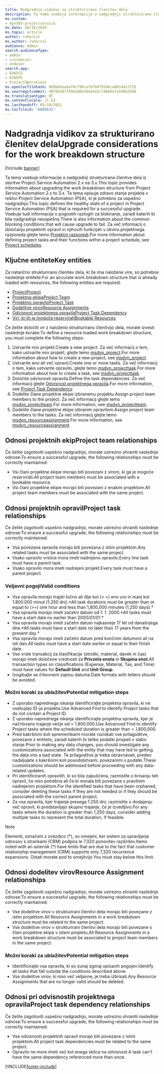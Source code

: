 ```yaml
---
title: Nadgradnja vidikov za strukturirano členitev dela
description: Ta tema vsebuje informacije o nadgradnji strukturirane členitve dela iz storitve Project Service Automation 2.x na 3.x.
ms.custom:
- dyn365-projectservice
ms.date: 10/18/2019
ms.topic: article
author: ruhercul
ms.author: ruhercul
audience: Admin
search.audienceType:
- admin
- customizer
- enduser
search.app:
- D365CE
- D365PS
- ProjectOperations
ms.openlocfilehash: 868b0daadaf6cf96ca7bf847914bca8014412f26
ms.sourcegitcommit: 40f68387f594180af64a5e5c748b6efa188bd300
ms.translationtype: HT
ms.contentlocale: sl-SI
ms.lasthandoff: 05/10/2021
ms.locfileid: "6005631"
---
```

# <a name="upgrade-considerations-for-the-work-breakdown-structure"></a><span data-ttu-id="e097b-103">Nadgradnja vidikov za strukturirano členitev dela</span><span class="sxs-lookup"><span data-stu-id="e097b-103">Upgrade considerations for the work breakdown structure</span></span>

[!include [banner](../includes/psa-now-project-operations.md)]

<span data-ttu-id="e097b-104">Ta tema vsebuje informacije o nadgradnji strukturirane členitve dela iz storitve Project Service Automation 2.x na 3.x.</span><span class="sxs-lookup"><span data-stu-id="e097b-104">This topic provides information about upgrading the work breakdown structure from Project Service Automation 2.x to 3.x.</span></span> <span data-ttu-id="e097b-105">Ta tema opisuje zdravo stanje projekta v rešitvi Project Service Automation (PSA), ki je potrebno za uspešno nadgradnjo.</span><span class="sxs-lookup"><span data-stu-id="e097b-105">This topic defines the healthy state of a project in Project Service Automation (PSA) that is required for a successful upgrade.</span></span> <span data-ttu-id="e097b-106">Vsebuje tudi informacije o pogostih razlogih za blokiranje, zaradi katerih bi bila nadgradnja neuspešna.</span><span class="sxs-lookup"><span data-stu-id="e097b-106">There is also information about the common blocking conditions that will cause upgrade to fail.</span></span> <span data-ttu-id="e097b-107">Za več informacij o določanju projektnih opravil in njihovih funkcijah v okviru projektnega razporeda glejte temo [Projektni razporedi](project-creating.md).</span><span class="sxs-lookup"><span data-stu-id="e097b-107">For more information about defining project tasks and their functions within a project schedule, see [Project schedules](project-creating.md).</span></span>

## <a name="key-entities"></a><span data-ttu-id="e097b-108">Ključne entitete</span><span class="sxs-lookup"><span data-stu-id="e097b-108">Key entities</span></span>
<span data-ttu-id="e097b-109">Za natančno strukturirano členitev dela, ki že ima naložene vire, so potrebne naslednje entitete:</span><span class="sxs-lookup"><span data-stu-id="e097b-109">For an accurate work breakdown structure that is already loaded with resources, the following entities are required:</span></span>

- [<span data-ttu-id="e097b-110">Project</span><span class="sxs-lookup"><span data-stu-id="e097b-110">Project</span></span>](/dynamics365/customerengagement/on-premises/developer/entities/msdyn_project)
- [<span data-ttu-id="e097b-111">Projektna ekipa</span><span class="sxs-lookup"><span data-stu-id="e097b-111">Project Team</span></span>](/dynamics365/customerengagement/on-premises/developer/entities/msdyn_projectteam)
- [<span data-ttu-id="e097b-112">Projektno opravilo</span><span class="sxs-lookup"><span data-stu-id="e097b-112">Project Task</span></span>](/dynamics365/customerengagement/on-premises/developer/entities/msdyn_projecttask)
- [<span data-ttu-id="e097b-113">Dodelitve virov</span><span class="sxs-lookup"><span data-stu-id="e097b-113">Resource Assignments</span></span>](/dynamics365/customerengagement/on-premises/developer/entities/msdyn_resourceassignment)
- [<span data-ttu-id="e097b-114">Odvisnost projektnega opravila</span><span class="sxs-lookup"><span data-stu-id="e097b-114">Project Task Dependency</span></span>](/dynamics365/customerengagement/on-premises/developer/entities/msdyn_projecttaskdependency)
- [<span data-ttu-id="e097b-115">Viri, ki jih je mogoče rezervirati</span><span class="sxs-lookup"><span data-stu-id="e097b-115">Bookable Resources</span></span>](/dynamics365/customerengagement/on-premises/developer/entities/bookableresource)

<span data-ttu-id="e097b-116">Če želite določiti vir z naloženo strukturirano členitvijo dela, morate izvesti naslednje korake:</span><span class="sxs-lookup"><span data-stu-id="e097b-116">To define a resource loaded work breakdown structure, you must complete the following steps:</span></span>

1. <span data-ttu-id="e097b-117">Ustvarite nov projekt.</span><span class="sxs-lookup"><span data-stu-id="e097b-117">Create a new project.</span></span> <span data-ttu-id="e097b-118">Za več informacij o tem, kako ustvarite nov projekt, glejte temo [msdyn_project](/dynamics365/customerengagement/on-premises/developer/entities/msdyn_project).</span><span class="sxs-lookup"><span data-stu-id="e097b-118">For more information about how to create a new project, see [msdyn_project](/dynamics365/customerengagement/on-premises/developer/entities/msdyn_project).</span></span>
2. <span data-ttu-id="e097b-119">Ustvarite eno ali več opravil.</span><span class="sxs-lookup"><span data-stu-id="e097b-119">Create one or more tasks.</span></span> <span data-ttu-id="e097b-120">Za več informacij o tem, kako ustvarite opravilo, glejte temo [msdyn_projecttask](/dynamics365/customerengagement/on-premises/developer/entities/msdyn_projecttask).</span><span class="sxs-lookup"><span data-stu-id="e097b-120">For more information about how to create a task, see [msdyn_projecttask](/dynamics365/customerengagement/on-premises/developer/entities/msdyn_projecttask).</span></span>
3. <span data-ttu-id="e097b-121">Določite odvisnosti opravila.</span><span class="sxs-lookup"><span data-stu-id="e097b-121">Define the task dependencies.</span></span> <span data-ttu-id="e097b-122">Za več informacij glejte [Odvisnost projektnega opravila](/dynamics365/customerengagement/on-premises/developer/entities/msdyn_projecttaskdependency).</span><span class="sxs-lookup"><span data-stu-id="e097b-122">For more information, see [Project Task Dependency](/dynamics365/customerengagement/on-premises/developer/entities/msdyn_projecttaskdependency).</span></span>
4. <span data-ttu-id="e097b-123">Dodelite člane projektne ekipe izbranemu projektu.</span><span class="sxs-lookup"><span data-stu-id="e097b-123">Assign project team members to the project.</span></span> <span data-ttu-id="e097b-124">Za več informacij glejte temo [msdyn_projectteam](/dynamics365/customerengagement/on-premises/developer/entities/msdyn_projectteam).</span><span class="sxs-lookup"><span data-stu-id="e097b-124">For more information, see [msdyn_projectteam](/dynamics365/customerengagement/on-premises/developer/entities/msdyn_projectteam).</span></span>
5. <span data-ttu-id="e097b-125">Dodelite člane projektne ekipe izbranim opravilom.</span><span class="sxs-lookup"><span data-stu-id="e097b-125">Assign project team members to the tasks.</span></span> <span data-ttu-id="e097b-126">Za več informacij glejte temo [msdyn_resourceassignment](/dynamics365/customerengagement/on-premises/developer/entities/msdyn_resourceassignment).</span><span class="sxs-lookup"><span data-stu-id="e097b-126">For more information, see [msdyn_resourceassignment](/dynamics365/customerengagement/on-premises/developer/entities/msdyn_resourceassignment).</span></span>

## <a name="project-team-relationships"></a><span data-ttu-id="e097b-127">Odnosi projektnih ekip</span><span class="sxs-lookup"><span data-stu-id="e097b-127">Project team relationships</span></span>

<span data-ttu-id="e097b-128">Če želite zagotoviti uspešno nadgradnjo, morate ustrezno ohraniti naslednje odnose:</span><span class="sxs-lookup"><span data-stu-id="e097b-128">To ensure a successful upgrade, the following relationships must be correctly maintained:</span></span>
- <span data-ttu-id="e097b-129">Vsi člani projektne ekipe morajo biti povezani z virom, ki ga je mogoče rezervirati.</span><span class="sxs-lookup"><span data-stu-id="e097b-129">All project team members must be associated with a bookable resource.</span></span>
- <span data-ttu-id="e097b-130">Vsi člani projektne ekipe morajo biti povezani z enakim projektom.</span><span class="sxs-lookup"><span data-stu-id="e097b-130">All project team members must be associated with the same project.</span></span> 

## <a name="project-task-relationships"></a><span data-ttu-id="e097b-131">Odnosi projektnih opravil</span><span class="sxs-lookup"><span data-stu-id="e097b-131">Project task relationships</span></span>
<span data-ttu-id="e097b-132">Če želite zagotoviti uspešno nadgradnjo, morate ustrezno ohraniti naslednje odnose:</span><span class="sxs-lookup"><span data-stu-id="e097b-132">To ensure a successful upgrade, the following relationships must be correctly maintained:</span></span>

- <span data-ttu-id="e097b-133">Vsa povezana opravila morajo biti povezana z istim projektom.</span><span class="sxs-lookup"><span data-stu-id="e097b-133">Any related tasks must be associated with the same project.</span></span>
- <span data-ttu-id="e097b-134">Vsako opravilo vrstice mora imeti nadrejeno opravilo.</span><span class="sxs-lookup"><span data-stu-id="e097b-134">Every line task must have a parent task.</span></span>
- <span data-ttu-id="e097b-135">Vsako opravilo mora imeti nadrejeni projekt.</span><span class="sxs-lookup"><span data-stu-id="e097b-135">Every task must have a parent project.</span></span>

### <a name="valid-conditions"></a><span data-ttu-id="e097b-136">Veljavni pogoji</span><span class="sxs-lookup"><span data-stu-id="e097b-136">Valid conditions</span></span>

- <span data-ttu-id="e097b-137">Vsa opravila morajo trajati točno ali dlje kot (> =) eno uro in manj kot 1.800.000 minut (1.250 dni).\*</span><span class="sxs-lookup"><span data-stu-id="e097b-137">All task durations must be greater than or equal to (>=) one hour and less than 1,800,000 minutes (1,250 days).\*</span></span>
- <span data-ttu-id="e097b-138">Vsa opravila morajo imeti začetni datum od 1. 1. 2000.\*</span><span class="sxs-lookup"><span data-stu-id="e097b-138">All tasks must have a start date no earlier than 2000/01/01.\*</span></span>
- <span data-ttu-id="e097b-139">Vsa opravila morajo imeti začetni datum najkasneje 17 let od današnjega dne.\*</span><span class="sxs-lookup"><span data-stu-id="e097b-139">All tasks must have a start date no later than 17 years from the present day.\*</span></span>
- <span data-ttu-id="e097b-140">Vsa opravila morajo imeti začetni datum pred končnim datumom ali na isti dan.</span><span class="sxs-lookup"><span data-stu-id="e097b-140">All tasks must have a start date earlier or equal to their finish date.</span></span>
- <span data-ttu-id="e097b-141">Vse vrste transakcij za klasifikacije (stroški, material, davek in čas) morajo imeti določene vrednosti za **Privzeta enota** in **Skupina enot**.</span><span class="sxs-lookup"><span data-stu-id="e097b-141">All transaction types on classifications (Expense, Material, Tax, and Time) must have values for **Default Unit** and **Unit Group**.</span></span>
- <span data-ttu-id="e097b-142">Izogibajte se črkovnem zapisu datuma.</span><span class="sxs-lookup"><span data-stu-id="e097b-142">Date formats with letters should be avoided.</span></span>

### <a name="potential-mitigation-steps"></a><span data-ttu-id="e097b-143">Možni koraki za ublažitev</span><span class="sxs-lookup"><span data-stu-id="e097b-143">Potential mitigation steps</span></span>
- <span data-ttu-id="e097b-144">Z uporabo naprednega iskanja identificirajte projektna opravila, ki ne vsebujejo ID-ja projekta.</span><span class="sxs-lookup"><span data-stu-id="e097b-144">Use Advanced Find to identify Project tasks that do not contain a Project ID.</span></span>
- <span data-ttu-id="e097b-145">Z uporabo naprednega iskanja identificirajte projektna opravila, kjer je načrtovano trajanje večje od > 1.800.000.</span><span class="sxs-lookup"><span data-stu-id="e097b-145">Use Advanced Find to identify Project tasks where the scheduled duration is greater than > 1,800,000.</span></span>
- <span data-ttu-id="e097b-146">Pred kakršnimi koli spremembami morate raziskati vse prilagoditve, povezane z entiteto, zaradi katerih bi lahko podatki prispeli v slabo stanje.</span><span class="sxs-lookup"><span data-stu-id="e097b-146">Prior to making any data changes, you should investigate any customizations associated with the entity that may have led to getting the data into a bad state.</span></span> <span data-ttu-id="e097b-147">Te prilagoditve je treba obravnavati, preden nadaljujete s kakršnimi koli posodobitvami, povezanimi s podatki.</span><span class="sxs-lookup"><span data-stu-id="e097b-147">These customizations should be addressed before proceeding with any data-related updates.</span></span>
- <span data-ttu-id="e097b-148">Pri identificiranih opravilih, ki so bila zapuščena, razmislite o brisanju teh opravil, če niso potrebna ali če bi morala biti povezana s pravilnim nadrejenim projektom.</span><span class="sxs-lookup"><span data-stu-id="e097b-148">For the identified tasks that have been orphaned, consider deleting these tasks if they are not needed or if they should be associated with the correct parent project.</span></span>
- <span data-ttu-id="e097b-149">Za vsa opravila, kjer trajanje presega 1.250 dni, razmislite o dodajanju več opravil, ki predstavljajo skupno trajanje, če je izvedljivo.</span><span class="sxs-lookup"><span data-stu-id="e097b-149">For any tasks where the duration is greater than 1,250 days, consider adding multiple tasks to represent the total duration, if feasible.</span></span>

> [!NOTE]
> <span data-ttu-id="e097b-150">Elementi, označeni z zvezdico (\*), so omejeni, ker sistem za upravljanje odnosov s strankami (CRM) podpira le 7.320 ponovitev razširitev.</span><span class="sxs-lookup"><span data-stu-id="e097b-150">Items noted with an asterisk (\*) have limits that are due to the fact that customer relationship management (CRM) supports only 7,320 recurrence expansions.</span></span> <span data-ttu-id="e097b-151">Ostati morate pod to omejitvijo.</span><span class="sxs-lookup"><span data-stu-id="e097b-151">You must stay below this limit.</span></span>

## <a name="resource-assignment-relationships"></a><span data-ttu-id="e097b-152">Odnosi dodelitev virov</span><span class="sxs-lookup"><span data-stu-id="e097b-152">Resource Assignment relationships</span></span>
<span data-ttu-id="e097b-153">Če želite zagotoviti uspešno nadgradnjo, morate ustrezno ohraniti naslednje odnose:</span><span class="sxs-lookup"><span data-stu-id="e097b-153">To ensure a successful upgrade, the following relationships must be correctly maintained:</span></span>

- <span data-ttu-id="e097b-154">Vse dodelitve virov v strukturirani členitvi dela morajo biti povezane z istim projektom.</span><span class="sxs-lookup"><span data-stu-id="e097b-154">All Resource Assignments in a work breakdown structure must be related to the same project.</span></span>
- <span data-ttu-id="e097b-155">Vse dodelitve virov v strukturirani členitvi dela morajo biti povezane s člani projektne ekipe v istem projektu.</span><span class="sxs-lookup"><span data-stu-id="e097b-155">All Resource Assignments in a work breakdown structure must be associated to project team members in the same project.</span></span>

### <a name="potential-mitigation-steps"></a><span data-ttu-id="e097b-156">Možni koraki za ublažitev</span><span class="sxs-lookup"><span data-stu-id="e097b-156">Potential mitigation steps</span></span>
- <span data-ttu-id="e097b-157">Identificirajte vsa opravila, ki so zunaj zgoraj opisanih pogojev.</span><span class="sxs-lookup"><span data-stu-id="e097b-157">Identify all tasks that fall outside the conditions described above.</span></span>  
- <span data-ttu-id="e097b-158">Vse dodelitve virov, ki niso več veljavne, je treba izbrisati.</span><span class="sxs-lookup"><span data-stu-id="e097b-158">Any Resource Assignments that are no longer valid should be deleted.</span></span>

## <a name="project-task-dependency-relationships"></a><span data-ttu-id="e097b-159">Odnosi pri odvisnostih projektnega opravila</span><span class="sxs-lookup"><span data-stu-id="e097b-159">Project task dependency relationships</span></span>
<span data-ttu-id="e097b-160">Če želite zagotoviti uspešno nadgradnjo, morate ustrezno ohraniti naslednje odnose:</span><span class="sxs-lookup"><span data-stu-id="e097b-160">To ensure a successful upgrade, the following relationships must be correctly maintained:</span></span>

- <span data-ttu-id="e097b-161">Vse odvisnosti projektnih opravil morajo biti povezane z istim projektom.</span><span class="sxs-lookup"><span data-stu-id="e097b-161">All project task dependencies must be related to the same project.</span></span>
- <span data-ttu-id="e097b-162">Opravilo ne more imeti več kot enega sklica na odvisnost.</span><span class="sxs-lookup"><span data-stu-id="e097b-162">A task can't have the same dependency referenced more than once.</span></span>


[!INCLUDE[footer-include](../includes/footer-banner.md)]